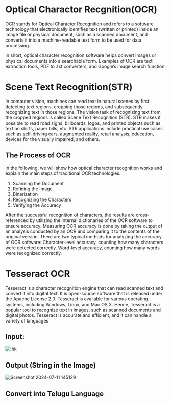 # Optical Charactor Recgnition(OCR)
OCR stands for Optical Character Recognition and refers to a software technology that electronically identifies text (written or printed) inside an image file or physical document, such as a scanned document, and converts it into a machine-readable text form to be used for data processing.

In short, optical character recognition software helps convert images or physical documents into a searchable form. Examples of OCR are text extraction tools, PDF to .txt converters, and Google’s image search function.


# Scene Text Recognition(STR)
In computer vision, machines can read text in natural scenes by first detecting text regions, cropping those regions, and subsequently recognizing text in those regions. The vision task of recognizing text from the cropped regions is called Scene Text Recognition (STR). STR makes it possible to read road signs, billboards, logos, and printed objects such as text on shirts, paper bills, etc. STR applications include practical use cases such as self-driving cars, augmented reality, retail analysis, education, devices for the visually impaired, and others.


## The Process of OCR
In the following, we will show how optical character recognition works and explain the main steps of traditional OCR technologies.

1. Scanning the Document
2. Refining the Image
3. Binarization
4. Recognizing the Characters
5. Verifying the Accuracy

After the successful recognition of characters, the results are cross-referenced by utilizing the internal dictionaries of the OCR software to ensure accuracy. Measuring OCR accuracy is done by taking the output of an analysis conducted by an OCR and comparing it to the contents of the original version. There are two typical methods for analyzing the accuracy of OCR software: Character-level accuracy, counting how many characters were detected correctly. Word-level accuracy, counting how many words were recognized correctly.

# Tesseract OCR
Tesseract is a character recognition engine that can read scanned text and convert it into digital text. It is open-source software that is released under the Apache License 2.0. Tesseract is available for various operating systems, including Windows, Linux, and Mac OS X. Hence, Tesseract is a popular tool to recognize text in images, such as scanned documents and digital photos. Tesseract is accurate and efficient, and it can handle a variety of languages

## Input:

![ihk](https://github.com/devasish27/OCR_language/assets/126960187/6d565705-2094-495d-b219-82e6e2b0fb5b)


## Output (String in the Image)

![Screenshot 2024-07-11 145129](https://github.com/devasish27/OCR_language/assets/126960187/5bfd99fb-c262-4c82-ab3e-d9b6ff31a723)

## Convert into Telugu Language

